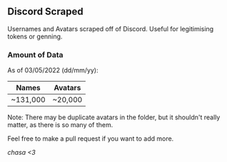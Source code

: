 ## Discord Scraped
Usernames and Avatars scraped off of Discord.
Useful for legitimising tokens or genning.

### Amount of Data
As of 03/05/2022 (dd/mm/yy):

| Names    | Avatars |
|----------|---------|
| ~131,000 | ~20,000 |

Note: There may be duplicate avatars in the folder, but it shouldn't really matter, as there is so many of them.

Feel free to make a pull request if you want to add more.

*chasa <3*
